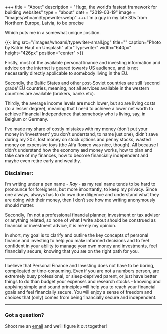 +++
title = "About"
description = "Hugo, the world’s fastest framework for building websites"
type = "about"
date = "2019-03-19"
image = "images/whoami/typewriter.webp"
+++
I’m a guy in my late 30s from Northern Europe, Latvia, to be precise. 

Which puts me in a somewhat unique position. 

{{< img src="/images/whoami/typewriter-small.jpg" title="" caption="Photo by Katrin Hauf on Unsplash" alt="Typewriter" width="640px" height="426px" position="center" >}}

Firstly, most of the available personal finance and investing information and advice on the internet is geared towards US audience, and is not necessarily directly applicable to somebody living in the EU. 

Secondly, the Baltic States and other post-Soviet countries are still ‘second grade’ EU countries, meaning, not all services available in the western countries are available (brokers, banks etc). 

Thirdly, the average income levels are much lower, but so are living costs (to a lesser degree), meaning that I need to achieve a lower net worth to achieve Financial Independence that somebody who is living, say, in Belgium or Germany.

I’ve made my share of costly mistakes with my money (don’t put your money in ‘investment’ you don’t understand, to name just one), didn’t save during my 20’s, lost money on stock options and penny stocks, wasted money on expensive toys (the Alfa Romeo was nice, though). All because I didn’t understand how the economy and money works, how to plan and take care of my finances, how to become financially independent and maybe even retire early and wealthy.

### Disclaimer:

I’m writing under a pen name - *Ray* - as my real name tends to be hard to pronounce for foreigners, but more importantly, to keep my privacy. Since one always, always has to do own due diligence and understand what they are doing with their money, then I don’t see how me writing anonymously should matter.

Secondly, I’m not a professional financial planner, investment or tax advisor or anything related, so none of what I write about should be construed as financial or investment advice, it is merely my opinion.

In short, my goal is to clarify and outline the key concepts of personal finance and investing to help you make informed decisions and to feel confident in your ability to manage your own money and investments, feel financially secure, knowing that you are on the right path for you.

***

I believe that Personal Finance and Investing does not have to be boring, complicated or time-consuming. Even if you are not a numbers person, are extremely busy professional, or sleep-deprived parent, or just have better things to do than budget your expenses and research stocks - knowing and applying simple and sound principles will help you to reach your financial goals and feel financially secure. You will enjoy a sense of freedom and choices that (only) comes from being financially secure and independent.

***

### Got a question?

Shoot me an [email](/contact) and we’ll figure it out together!